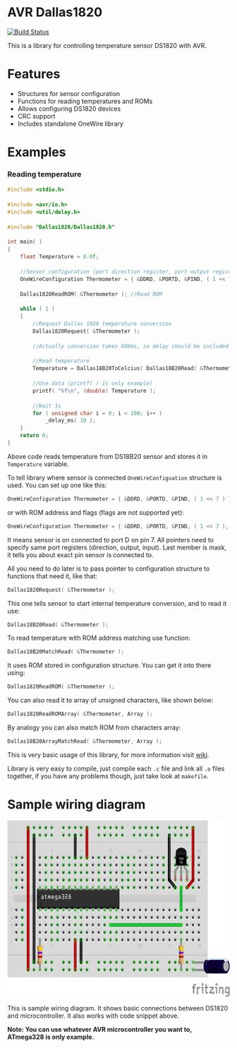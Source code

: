 # AVR Dallas1820

[![Build Status](https://travis-ci.org/Jacajack/avr-dallas1820.svg?branch=master)](https://travis-ci.org/Jacajack/avr-dallas1820)

This is a library for controlling temperature sensor DS1820 with AVR.

# Features
 - Structures for sensor configuration
 - Functions for reading temperatures and ROMs
 - Allows configuring DS1820 devices
 - CRC support
 - Includes standalone OneWire library

# Examples

### Reading temperature

```c
#include <stdio.h>

#include <avr/io.h>
#include <util/delay.h>

#include "Dallas1820/Dallas1820.h"

int main( )
{
    float Temperature = 0.0f;

    //Sensor configuration (port direction register, port output register, port input register and mask)
    OneWireConfiguration Thermometer = { &DDRD, &PORTD, &PIND, ( 1 << 7 ) };

    Dallas1820ReadROM( &Thermometer ); //Read ROM

    while ( 1 )
    {
        //Request Dallas 1820 temperature conversion
        Dallas1820Request( &Thermometer );

        //Actually conversion takes 800ms, so delay should be included here, but it's optional

        //Read temperature
        Temperature = Dallas18B20ToCelcius( Dallas18B20Read( &Thermometer ) );

        //Use data (printf( ) is only example)
        printf( "%f\n", (double) Temperature );

        //Wait 1s
        for ( unsigned char i = 0; i < 100; i++ )
            _delay_ms( 10 );
    }
    return 0;
}

```

Above code reads temperature from DS18B20 sensor and stores it in `Temperature` variable.

To tell library where sensor is connected `OneWireConfiguation` structure is used. You can set up one like this:

```c
OneWireConfiguration Thermometer = { &DDRD, &PORTD, &PIND, ( 1 << 7 ) };

```

or with ROM address and flags (flags are not supported yet):

```c
OneWireConfiguration Thermometer = { &DDRD, &PORTD, &PIND, ( 1 << 7 ), 0, { 0x28, 0xff, 0x9c, 0xc0, 0x71, 0x14, 0x04, 0x15 } };

```

It means sensor is on connected to port D on pin 7. All pointers need to specify same port registers (direction, output, input). Last member is mask, it tells you about exact pin sensor is connected to.

All you need to do later is to pass pointer to configuration structure to functions that need it, like that:

```c
Dallas1820Request( &Thermometer );
```

This one tells sensor to start internal temperature conversion, and to read it use:

```c
Dallas18B20Read( &Thermometer );
```

To read temperature with ROM address matching use function:

```c
Dallas18B20MatchRead( &Thermometer );
```

It uses ROM stored in configuration structure. You can get it into there using:
```c
Dallas1820ReadROM( &Thermometer );
```
You can also read it to array of unsigned characters, like shown below:
```c
Dallas1820ReadROMArray( &Thermometer, Array );
```

By analogy you can also match ROM from characters array:

```c
Dallas18B20ArrayMatchRead( &Thermometer, Array );
```

This is very basic usage of this library, for more information visit [wiki](https://github.com/Jacajack/avr-dallas1820/wiki).

Library is very easy to compile, just compile each `.c` file and link all `.o` files together,
if you have any problems though, just take look at `makefile`.

# Sample wiring diagram
<img src="samplewiring.png" height=400px></img>

This is sample wiring diagram. It shows basic connections between DS1820 and microcontroller. It also works with code snippet above.

**Note: You can use whatever AVR microcontroller you want to, ATmega328 is only example.**
